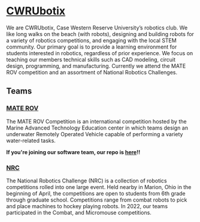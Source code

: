 [//]: # (If you change descriptions here, consider changing them for the website too)

# [CWRUbotix](https://www.cwrubotix.org/)
We are CWRUbotix, Case Western Reserve University’s robotics club. We like long walks on the beach (with robots), designing and building robots for a variety of robotics competitions, and engaging with the local STEM community. Our primary goal is to provide a learning environment for students interested in robotics, regardless of prior experience. We focus on teaching our members technical skills such as CAD modeling, circuit design, programming, and manufacturing. Currently we attend the MATE ROV competition and an assortment of National Robotics Challenges.

## Teams
### [MATE ROV](https://www.cwrubotix.org/mate_rov.html)
The MATE ROV Competition is an international competition hosted by the Marine Advanced Technology Education center in which teams design an underwater Remotely Operated Vehicle capable of performing a variety water-related tasks.

**If you're joining our software team, our repo is [here](https://github.com/CWRUbotix/rov-26)!!**

### [NRC](https://www.cwrubotix.org/nrc.html)
The National Robotics Challenge (NRC) is a collection of robotics competitions rolled into one large event. Held nearby in Marion, Ohio in the beginning of April, the competitions are open to students from 6th grade through graduate school. Competitions range from combat robots to pick and place machines to hockey playing robots. In 2022, our teams participated in the Combat, and Micromouse competitions.
